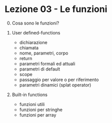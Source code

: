 # Lezione 03 - Le funzioni

0. Cosa sono le funzioni?

1. User defined-functions
    - dichiarazione
    - chiamata
    - nome, parametri, corpo
    - return
    - parametri formali ed attuali
    - parametri di default
    - scope
    - passaggio per valore o per riferimento
    - parametri dinamici (splat operator)

2. Built-in functions
    - funzioni utili
    - funzioni per stringhe
    - funzioni per array